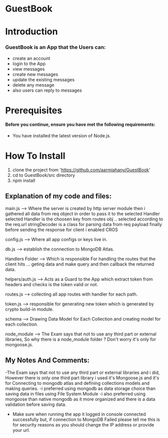 # GuestBook

# Introduction
### GuestBook is an App that the Users can:

* create an account
* login to the App
* view messages
* create new messages
* update the existing messages
* delete any message
* also users can reply to messages

# Prerequisites

#### Before you continue, ensure you have met the following requirements:

* You have installed the latest version of Node.js.

# How To Install
1) clone the project from 'https://github.com/aarmiahany/GuestBook'
2) cd to GuestBook/src directory
3) npm install 

## Explanation of my code and files:
main.js --> Where the server is created by http server module then i gathered all data from req object in order to pass it to the selected Handler
selected Handler is the choosen key from routes obj .. selected according to the req.url
stringDecoder is a class for parsing data from req payload
finally before sending the response for client i enabled CROS

config.js --> Where all app configs or keys live in.

db.js --> establish the connection to MongoDB Atlas.

Handlers Folder --> Which is responsible For handling the routes that the client hits ... geting data and make query and then callback the returned data.

helpers/auth.js --> Acts as a Guard to the App which extract token from headers and checks is the token valid or not.

routes.js --> collecting all app routes with handler for each path.

token.js --> responsible for generating new token which is generated by crypto build-in module.

schema --> Drawing Data Model for Each Collection and creating model for each collection.

node_module --> The Exam says that not to use any third part or external libraries, So why there is a node_module folder ? Don't worry it's only for mongoose.js.


## My Notes And Comments:

-The Exam says that not to use any third part or external libraries and i did, However there is only one third part library i used it's Mongoose.js and it's for Connecting to mongodb atlas and defining collections models and making queries.
-i preferred using mongodb as data storage choice than saving data in files using File System Module
-i also preferred using mongoose than native mongodb as it more organized and there is a data validation before saving data.
- Make sure when running the app it logged in console connected successfully but, if connection to MongoDB Failed please tell me this is for security reasons as you should change the IP address or provide your url.


